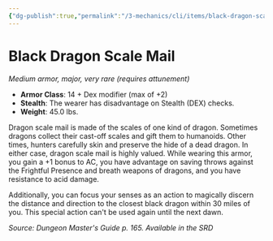 ```yaml
---
{"dg-publish":true,"permalink":"/3-mechanics/cli/items/black-dragon-scale-mail/","tags":["ttrpg-cli/compendium/src/5e/dmg","ttrpg-cli/item/armor/medium","ttrpg-cli/item/attunement/required","ttrpg-cli/item/rarity/very-rare","ttrpg-cli/item/tier/major"],"noteIcon":""}
---
```


# Black Dragon Scale Mail
*Medium armor, major, very rare (requires attunement)*  


- **Armor Class**: 14 + Dex modifier (max of +2)
- **Stealth**: The wearer has disadvantage on Stealth (DEX) checks.
- **Weight**: 45.0 lbs.

Dragon scale mail is made of the scales of one kind of dragon. Sometimes dragons collect their cast-off scales and gift them to humanoids. Other times, hunters carefully skin and preserve the hide of a dead dragon. In either case, dragon scale mail is highly valued. While wearing this armor, you gain a +1 bonus to AC, you have advantage on saving throws against the Frightful Presence and breath weapons of dragons, and you have resistance to acid damage.

Additionally, you can focus your senses as an action to magically discern the distance and direction to the closest black dragon within 30 miles of you. This special action can't be used again until the next dawn.

*Source: Dungeon Master's Guide p. 165. Available in the <span title='Systems Reference Document (5.1)'>SRD</span>*